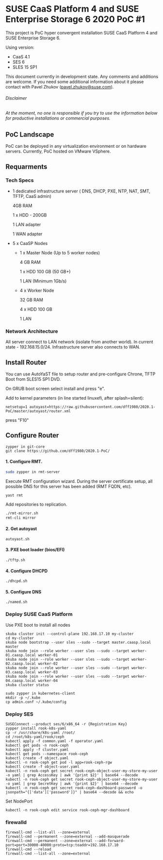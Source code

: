 # SUSE CaaS Platform 4 and SUSE Enterprise Storage 6 2020 PoC #1

This project is PoC hyper convergent installation SUSE CaaS Platform 4 and SUSE Enterprise Storage 6.

Using version:
- CaaS 4.1
- SES 6
- SLES 15 SP1

This document currently in development state. Any comments and additions are welcome.
If you need some additional information about it please contact with Pavel Zhukov (pavel.zhukov@suse.com).

###### Disclaimer
###### _At the moment, no one is responsible if you try to use the information below for productive installations or commercial purposes._

## PoC Landscape
PoC can be deployed in any virtualization environment or on hardware servers.
Currently, PoC hosted on VMware VSphere.

## Requarments

### Tech Specs
- 1 dedicated infrastructure server ( DNS, DHCP, PXE, NTP, NAT, SMT, TFTP, CaaS admin)
    
    4GB RAM
    
    1 x HDD - 200GB
    
    1 LAN adapter
    
    1 WAN adapter

- 5 x CaaSP Nodes
  
  - 1 x Master Node (Up to 5 worker nodes)
  
     4 GB RAM
  
     1 x HDD 100 GB (50 GB+)
  
     1 LAN (Minimum 1Gb/s)
  
  - 4 x Worker Node
    
     32 GB RAM
     
     4 x HDD 100 GB
     
     1 LAN

### Network Architecture
All server connect to LAN network (isolate from another world). In current state - 192.168.15.0/24.
Infrastructure server also connects to WAN.

## Install Router
You can use AutoYaST file to setup router and pre-configure Chrone, TFTP
Boot from SLES15 SP1 DVD.

On GRUB boot screen select install and press "e".

Add to kernel parameters (in line started linuxefi, after splash=silent):
```
netsetup=1 autoyast=https://raw.githubusercontent.com/dff1980/2020.1-PoC/master/autoyast/router.xml
```
press "F10"

## Configure Router
```
zypper in git-core
git clone https://github.com/dff1980/2020.1-PoC/
```
#### 1. Configure RMT.
```bash
sudo zypper in rmt-server
```
Execute RMT configuration wizard. During the server certificate setup, all possible DNS for this server has been added (RMT FQDN, etc).
```
yast rmt
```
Add repositories to replication.
```bash
./rmt-mirror.sh
rmt-cli mirror
```
#### 2. Get autoyast
```
autoyast.sh
```
#### 3. PXE boot loader (bios/EFI)
```
./tftp.sh
```
#### 4. Configure DHCPD
```
./dhcpd.sh
```
#### 5. Configure DNS
```
./named.sh
```

### Deploy SUSE CaaS Platform
Use PXE boot to install all nodes
```
skuba cluster init --control-plane 192.168.17.10 my-cluster
cd my-cluster
skuba node bootstrap --user sles --sudo --target master.caasp.local master
skuba node join --role worker --user sles --sudo --target worker-01.caasp.local worker-01
skuba node join --role worker --user sles --sudo --target worker-02.caasp.local worker-02
skuba node join --role worker --user sles --sudo --target worker-03.caasp.local worker-03
skuba node join --role worker --user sles --sudo --target worker-04.caasp.local worker-04
skuba cluster status
```
```
sudo zypper in kubernetes-client
mkdir -p ~/.kube
cp admin.conf ~/.kube/config
```
### Deploy SES
```
SUSEConnect --product ses/6/x86_64 -r {Registration Key}
zypper install rook-k8s-yaml
cp -r /usr/share/k8s-yaml /root/
cd /root/k8s-yaml/rook/ceph
kubectl apply -f common.yaml -f operator.yaml
kubectl get pods -n rook-ceph
kubectl apply -f cluster.yaml
kubectl get pods --namespace rook-ceph
kubectl create -f object.yaml
kubectl -n rook-ceph get pod -l app=rook-ceph-rgw
kubectl create -f object-user.yaml
kubectl -n rook-ceph get secret rook-ceph-object-user-my-store-my-user -o yaml | grep AccessKey | awk '{print $2}' | base64 --decode
kubectl -n rook-ceph get secret rook-ceph-object-user-my-store-my-user -o yaml | grep SecretKey | awk '{print $2}' | base64 --decode
kubectl -n rook-ceph get secret rook-ceph-dashboard-password -o jsonpath="{['data']['password']}" | base64 --decode && echo
```
Set NodePort
```
kubectl -n rook-ceph edit service rook-ceph-mgr-dashboard
```
### firewalld
```
firewall-cmd --list-all --zone=external
firewall-cmd --permanent --zone=external --add-masquerade
firewall-cmd --permanent --zone=external --add-forward-port=port=30000-40000:proto=tcp:toaddr=192.168.17.10
firewall-cmd --reload
firewall-cmd --list-all --zone=external
```
